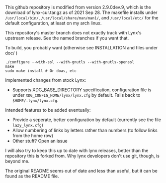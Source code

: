 This github repository is modified from version 2.9.0dev.9, which is the download of
lynx-cur.tar.gz as of 2021 Sep 28. The makefile installs under `/usr/local/bin/`,
`/usr/local/share/man/man1/`, and `/usr/local/etc/` for the default configuration,
at least on my arch linux.

This repository's master branch does not exactly track with Lynx's upstream release. See the named branches if you want that.

To build, you probably want (otherwise see INSTALLATION and files under doc/ )

    ./configure --with-ssl --with-gnutls --with-gnutls-openssl
    make
    sudo make install # Or doas, etc

Implemented changes from stock Lynx:

 - Supports XDG_BASE_DIRECTORY specification, configuration file is under `XDG_CONFIG_HOME/lynx/lynx.cfg` by default. Falls back to `$HOME/.lynx/lynx.cfg`.

Intended features to be added eventually:

 - Provide a seperate, better configuration by default (currently see the file `lazy_lynx.cfg`)
 - Allow numbering of links by letters rather than numbers (to follow links from the home row)
 - Other stuff? Open an issue

I will also try to keep this up to date with lynx releases, better than the repository
this is forked from.  Why lynx developers don't use git, though, is beyond me.

The original README seems out of date and less than useful, but it can be found as the README file.

